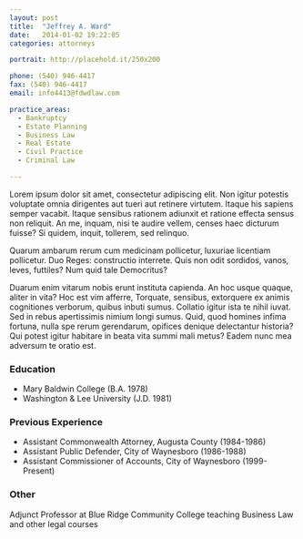 ```yaml
---
layout: post
title:  "Jeffrey A. Ward"
date:   2014-01-02 19:22:05
categories: attorneys

portrait: http://placehold.it/250x200

phone: (540) 946-4417
fax: (540) 946-4417
email: info4413@fdwdlaw.com

practice_areas:
  - Bankruptcy
  - Estate Planning
  - Business Law
  - Real Estate
  - Civil Practice
  - Criminal Law

---
```


Lorem ipsum dolor sit amet, consectetur adipiscing elit. Non igitur potestis voluptate omnia dirigentes aut tueri aut retinere virtutem. Itaque his sapiens semper vacabit. Itaque sensibus rationem adiunxit et ratione effecta sensus non reliquit. An me, inquam, nisi te audire vellem, censes haec dicturum fuisse? Si quidem, inquit, tollerem, sed relinquo. 

Quarum ambarum rerum cum medicinam pollicetur, luxuriae licentiam pollicetur. Duo Reges: constructio interrete. Quis non odit sordidos, vanos, leves, futtiles? Num quid tale Democritus? 

Duarum enim vitarum nobis erunt instituta capienda. An hoc usque quaque, aliter in vita? Hoc est vim afferre, Torquate, sensibus, extorquere ex animis cognitiones verborum, quibus inbuti sumus. Collatio igitur ista te nihil iuvat. Sed in rebus apertissimis nimium longi sumus. Quid, quod homines infima fortuna, nulla spe rerum gerendarum, opifices denique delectantur historia? Qui potest igitur habitare in beata vita summi mali metus? Eadem nunc mea adversum te oratio est.

### Education
- Mary Baldwin College (B.A. 1978) 
- Washington & Lee University (J.D. 1981)

### Previous Experience
- Assistant Commonwealth Attorney, Augusta County (1984-1986)
- Assistant Public Defender, City of Waynesboro (1986-1988)
- Assistant Commissioner of Accounts, City of Waynesboro (1999-Present)

### Other

Adjunct Professor at Blue Ridge Community College teaching Business Law and other legal courses